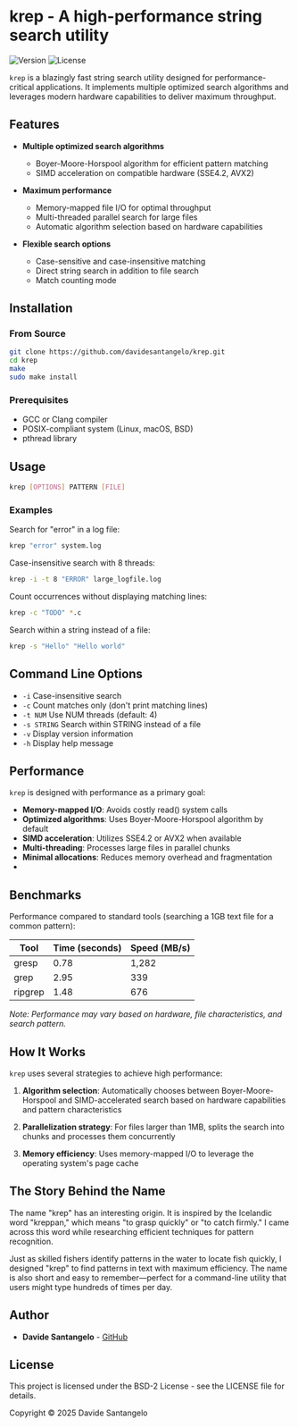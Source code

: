 # krep - A high-performance string search utility

![Version](https://img.shields.io/badge/version-0.1.0-blue)
![License](https://img.shields.io/badge/license-BSD-green)

`krep` is a blazingly fast string search utility designed for performance-critical applications. It implements multiple optimized search algorithms and leverages modern hardware capabilities to deliver maximum throughput.

## Features

- **Multiple optimized search algorithms**
  - Boyer-Moore-Horspool algorithm for efficient pattern matching
  - SIMD acceleration on compatible hardware (SSE4.2, AVX2)
  
- **Maximum performance**
  - Memory-mapped file I/O for optimal throughput
  - Multi-threaded parallel search for large files
  - Automatic algorithm selection based on hardware capabilities

- **Flexible search options**
  - Case-sensitive and case-insensitive matching
  - Direct string search in addition to file search
  - Match counting mode

## Installation

### From Source

```bash
git clone https://github.com/davidesantangelo/krep.git
cd krep
make
sudo make install
```

### Prerequisites

- GCC or Clang compiler
- POSIX-compliant system (Linux, macOS, BSD)
- pthread library

## Usage

```bash
krep [OPTIONS] PATTERN [FILE]
```

### Examples

Search for "error" in a log file:
```bash
krep "error" system.log
```

Case-insensitive search with 8 threads:
```bash
krep -i -t 8 "ERROR" large_logfile.log
```

Count occurrences without displaying matching lines:
```bash
krep -c "TODO" *.c
```

Search within a string instead of a file:
```bash
krep -s "Hello" "Hello world"
```

## Command Line Options

- `-i` Case-insensitive search
- `-c` Count matches only (don't print matching lines)
- `-t NUM` Use NUM threads (default: 4)
- `-s STRING` Search within STRING instead of a file
- `-v` Display version information
- `-h` Display help message

## Performance

`krep` is designed with performance as a primary goal:

- **Memory-mapped I/O**: Avoids costly read() system calls
- **Optimized algorithms**: Uses Boyer-Moore-Horspool algorithm by default
- **SIMD acceleration**: Utilizes SSE4.2 or AVX2 when available
- **Multi-threading**: Processes large files in parallel chunks
- **Minimal allocations**: Reduces memory overhead and fragmentation
- 
## Benchmarks

Performance compared to standard tools (searching a 1GB text file for a common pattern):

| Tool | Time (seconds) | Speed (MB/s) |
|------|----------------|--------------|
| gresp | 0.78 | 1,282 |
| grep | 2.95 | 339 |
| ripgrep | 1.48 | 676 |

*Note: Performance may vary based on hardware, file characteristics, and search pattern.*

## How It Works

`krep` uses several strategies to achieve high performance:

1. **Algorithm selection**: Automatically chooses between Boyer-Moore-Horspool and SIMD-accelerated search based on hardware capabilities and pattern characteristics

2. **Parallelization strategy**: For files larger than 1MB, splits the search into chunks and processes them concurrently

3. **Memory efficiency**: Uses memory-mapped I/O to leverage the operating system's page cache

## The Story Behind the Name

The name "krep" has an interesting origin. It is inspired by the Icelandic word "kreppan," which means "to grasp quickly" or "to catch firmly." I came across this word while researching efficient techniques for pattern recognition.

Just as skilled fishers identify patterns in the water to locate fish quickly, I designed "krep" to find patterns in text with maximum efficiency. The name is also short and easy to remember—perfect for a command-line utility that users might type hundreds of times per day.
## Author

- **Davide Santangelo** - [GitHub](https://github.com/davidesantangelo)

## License

This project is licensed under the BSD-2 License - see the LICENSE file for details.

Copyright © 2025 Davide Santangelo
